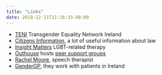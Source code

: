 ```yaml
---
title: "Links"
date: 2018-12-11T11:16:33-08:00
---
```


- [TENI](http://www.teni.ie/) Transgender Equality Network Ireland
- [Citizens Information](http://www.citizensinformation.ie/en/), a lot of
  useful information about law
- [Insight Matters](http://insightmatters.ie) LGBT-related therapy
- [Outhouse](http://outhouse.ie) hosts
  [peer support groups](http://outhouse.ie/page16.html)
- [Rachel Moore](http://expressyourgender.com/about-rachel/), speech therapist
- [GenderGP](https://gendergp.co.uk/), they work with patients in Ireland
